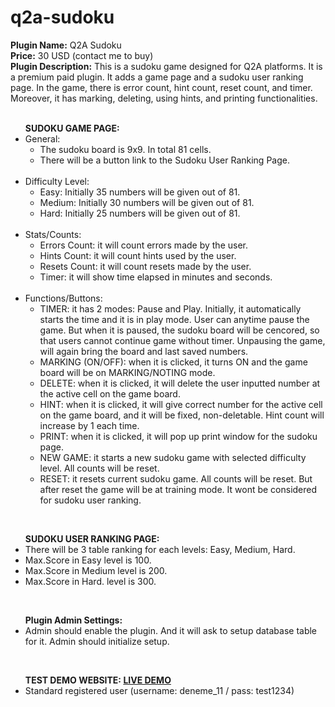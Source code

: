 # q2a-sudoku

<b>Plugin Name:</b>  Q2A Sudoku <br>
<b>Price:</b> 30 USD (contact me to buy) <br>
<b>Plugin Description:</b> This is a sudoku game designed for Q2A platforms. It is a premium paid plugin. It adds a game page and a sudoku user ranking page. In the game, there is error count, hint count, reset count, and timer. Moreover, it has marking, deleting, using hints, and printing functionalities.  <br>
<br>
<ul class="first">
	<b>SUDOKU GAME PAGE:</b>
	<li>General:
		<ul class="second">
			<li>The sudoku board is 9x9. In total 81 cells.</li>
      <li>There will be a button link to the Sudoku User Ranking Page.</li>
		</ul>
	</li>
  <br/>
  <li>Difficulty Level:
		<ul class="second">
			<li>Easy: Initially 35 numbers will be given out of 81.</li>
			<li>Medium: Initially 30 numbers will be given out of 81.</li>
      <li>Hard: Initially 25 numbers will be given out of 81.</li>
		</ul>
	</li>
  <br/>
  <li>Stats/Counts:
		<ul class="second">
			<li>Errors Count: it will count errors made by the user.</li>
      <li>Hints Count: it will count hints used by the user.</li>
      <li>Resets Count: it will count resets made by the user.</li>
      <li>Timer: it will show time elapsed in minutes and seconds.</li>
		</ul>
	</li>
  <br/>
<li>Functions/Buttons:
		<ul class="second">
			<li>TIMER: it has 2 modes: Pause and Play. Initially, it automatically starts the time and it is in play mode. User can anytime pause the game. But when it is paused, the sudoku board will be cencored, so that users cannot continue game without timer. Unpausing the game, will again bring the board and last saved numbers.</li>
      <li>MARKING (ON/OFF): when it is clicked, it turns ON and the game board will be on MARKING/NOTING mode.</li>
			<li>DELETE: when it is clicked, it will delete the user inputted number at the active cell on the game board.</li>
      <li>HINT: when it is clicked, it will give correct number for the active cell on the game board, and it will be fixed, non-deletable. Hint count will increase by 1 each time.</li>
      <li>PRINT: when it is clicked, it will pop up print window for the sudoku page.</li>
      <li>NEW GAME: it starts a new sudoku game with selected difficulty level. All counts will be reset.</li>
      <li>RESET: it resets current sudoku game. All counts will be reset. But after reset the game will be at training mode. It wont be considered for sudoku user ranking.</li>
		</ul>
	</li>
</ul>	
<br/>
<ul class="first">	
	<b>SUDOKU USER RANKING PAGE:</b>
	<li>There will be 3 table ranking for each levels: Easy, Medium, Hard.</li>
	<li>Max.Score in Easy level is 100.</li>
	<li>Max.Score in Medium level is 200.</li>
  <li>Max.Score in Hard. level is 300.</li>
</ul>
<br/>
<ul class="first">	
	<b>Plugin Admin Settings:</b>
	<li>Admin should enable the plugin. And it will ask to setup database table for it. Admin should initialize setup.</li>
</ul>
<br/>
<ul class="first">	
	<b>TEST DEMO WEBSITE: <a href="https://q2a-demo.gyzgyn.com/sudoku" target="_blank">LIVE DEMO</a></b>
	<li>Standard registered user (username: deneme_11 / pass: test1234)</li>
</ul>
